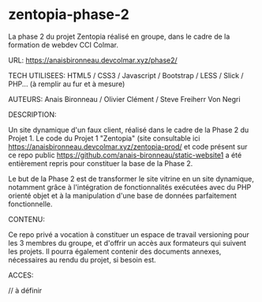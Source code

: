 # zentopia-phase-2
La phase 2 du projet Zentopia réalisé en groupe, dans le cadre de la formation de webdev CCI Colmar.

URL: https://anaisbironneau.devcolmar.xyz/phase2/

TECH UTILISEES: HTML5 / CSS3 / Javascript / Bootstrap / LESS / Slick / PHP... (à remplir au fur et à mesure)

AUTEURS: Anais Bironneau / Olivier Clément / Steve Freiherr Von Negri

DESCRIPTION:

Un site dynamique d'un faux client, réalisé dans le cadre de la Phase 2 du Projet 1. Le code du Projet 1 "Zentopia" (site consultable ici https://anaisbironneau.devcolmar.xyz/zentopia-prod/ et code présent sur ce repo public https://github.com/anais-bironneau/static-website1 a été entièrement repris pour constituer la base de la Phase 2.

Le but de la Phase 2 est de transformer le site vitrine en un site dynamique, notamment grâce à l'intégration de fonctionnalités exécutées avec du PHP orienté objet et à la manipulation d'une base de données parfaitement fonctionnelle. 

CONTENU:

Ce repo privé a vocation à constituer un espace de travail versioning pour les 3 membres du groupe, et d'offrir un accès aux formateurs qui suivent les projets. Il pourra également contenir des documents annexes, nécessaires au rendu du projet, si besoin est.

ACCES:

// à définir

